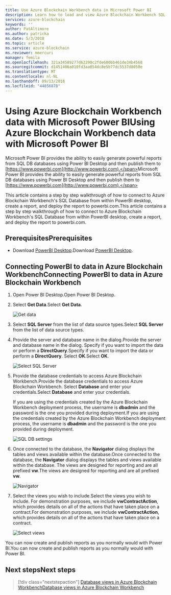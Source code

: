 ```yaml
---
title: Use Azure Blockchain Workbench data in Microsoft Power BI
description: Learn how to load and view Azure Blockchain Workbench SQL DB data in Microsoft Power BI.
services: azure-blockchain
keywords: ''
author: PatAltimore
ms.author: patricka
ms.date: 5/3/2018
ms.topic: article
ms.service: azure-blockchain
ms.reviewer: mmercuri
manager: femila
ms.openlocfilehash: 321a34589277d62290c2fde680bb461de34b4568
ms.sourcegitcommit: d1451406a010fd3aa854dc8e5b77dc5537d8050e
ms.translationtype: MT
ms.contentlocale: nl-NL
ms.lasthandoff: 09/13/2018
ms.locfileid: "44856878"
---
```

# <a name="using-azure-blockchain-workbench-data-with-microsoft-power-bi"></a><span data-ttu-id="51a78-103">Using Azure Blockchain Workbench data with Microsoft Power BI</span><span class="sxs-lookup"><span data-stu-id="51a78-103">Using Azure Blockchain Workbench data with Microsoft Power BI</span></span>

<span data-ttu-id="51a78-104">Microsoft Power BI provides the ability to easily generate powerful reports from SQL DB databases using Power BI Desktop and then publish them to [https://www.powerbi.com](http://www.powerbi.com).</span><span class="sxs-lookup"><span data-stu-id="51a78-104">Microsoft Power BI provides the ability to easily generate powerful reports from SQL DB databases using Power BI Desktop and then publish them to [https://www.powerbi.com](http://www.powerbi.com).</span></span>

<span data-ttu-id="51a78-105">This article contains a step by step walkthrough of how to connect to Azure Blockchain Workbench's SQL Database from within PowerBI desktop, create a report, and deploy the report to powerbi.com.</span><span class="sxs-lookup"><span data-stu-id="51a78-105">This article contains a step by step walkthrough of how to connect to Azure Blockchain Workbench's SQL Database from within PowerBI desktop, create a report, and deploy the report to powerbi.com.</span></span>

## <a name="prerequisites"></a><span data-ttu-id="51a78-106">Prerequisites</span><span class="sxs-lookup"><span data-stu-id="51a78-106">Prerequisites</span></span>

* <span data-ttu-id="51a78-107">Download [PowerBI Desktop](https://aka.ms/pbidesktopstore).</span><span class="sxs-lookup"><span data-stu-id="51a78-107">Download [PowerBI Desktop](https://aka.ms/pbidesktopstore).</span></span>

## <a name="connecting-powerbi-to-data-in-azure-blockchain-workbench"></a><span data-ttu-id="51a78-108">Connecting PowerBI to data in Azure Blockchain Workbench</span><span class="sxs-lookup"><span data-stu-id="51a78-108">Connecting PowerBI to data in Azure Blockchain Workbench</span></span>

1.  <span data-ttu-id="51a78-109">Open Power BI Desktop.</span><span class="sxs-lookup"><span data-stu-id="51a78-109">Open Power BI Desktop.</span></span>
2.  <span data-ttu-id="51a78-110">Select **Get Data**.</span><span class="sxs-lookup"><span data-stu-id="51a78-110">Select **Get Data**.</span></span>

    ![Get data](media/blockchain-workbench-data-powerbi/get-data.png)
3.  <span data-ttu-id="51a78-112">Select **SQL Server** from the list of data source types.</span><span class="sxs-lookup"><span data-stu-id="51a78-112">Select **SQL Server** from the list of data source types.</span></span>

4.  <span data-ttu-id="51a78-113">Provide the server and database name in the dialog.</span><span class="sxs-lookup"><span data-stu-id="51a78-113">Provide the server and database name in the dialog.</span></span> <span data-ttu-id="51a78-114">Specify if you want to import the data or perform a **DirectQuery**.</span><span class="sxs-lookup"><span data-stu-id="51a78-114">Specify if you want to import the data or perform a **DirectQuery**.</span></span> <span data-ttu-id="51a78-115">Select **OK**.</span><span class="sxs-lookup"><span data-stu-id="51a78-115">Select **OK**.</span></span>

    ![Select SQL Server](media/blockchain-workbench-data-powerbi/select-sql.png)

5.  <span data-ttu-id="51a78-117">Provide the database credentials to access Azure Blockchain Workbench.</span><span class="sxs-lookup"><span data-stu-id="51a78-117">Provide the database credentials to access Azure Blockchain Workbench.</span></span> <span data-ttu-id="51a78-118">Select **Database** and enter your credentials.</span><span class="sxs-lookup"><span data-stu-id="51a78-118">Select **Database** and enter your credentials.</span></span>

    <span data-ttu-id="51a78-119">If you are using the credentials created by the Azure Blockchain Workbench deployment process, the username is **dbadmin** and the password is the one you provided during deployment.</span><span class="sxs-lookup"><span data-stu-id="51a78-119">If you are using the credentials created by the Azure Blockchain Workbench deployment process, the username is **dbadmin** and the password is the one you provided during deployment.</span></span>

    ![SQL DB settings](media/blockchain-workbench-data-powerbi/db-settings.png)

6.  <span data-ttu-id="51a78-121">Once connected to the database, the **Navigator** dialog displays the tables and views available within the database.</span><span class="sxs-lookup"><span data-stu-id="51a78-121">Once connected to the database, the **Navigator** dialog displays the tables and views available within the database.</span></span> <span data-ttu-id="51a78-122">The views are designed for reporting and are all prefixed **vw**.</span><span class="sxs-lookup"><span data-stu-id="51a78-122">The views are designed for reporting and are all prefixed **vw**.</span></span>

    ![Navigator](media/blockchain-workbench-data-powerbi/navigator.png)

7.  <span data-ttu-id="51a78-124">Select the views you wish to include.</span><span class="sxs-lookup"><span data-stu-id="51a78-124">Select the views you wish to include.</span></span> <span data-ttu-id="51a78-125">For demonstration purposes, we include **vwContractAction**, which provides details on all of the actions that have taken place on a contract.</span><span class="sxs-lookup"><span data-stu-id="51a78-125">For demonstration purposes, we include **vwContractAction**, which provides details on all of the actions that have taken place on a contract.</span></span>

    ![Select views](media/blockchain-workbench-data-powerbi/select-views.png)

<span data-ttu-id="51a78-127">You can now create and publish reports as you normally would with Power BI.</span><span class="sxs-lookup"><span data-stu-id="51a78-127">You can now create and publish reports as you normally would with Power BI.</span></span>

## <a name="next-steps"></a><span data-ttu-id="51a78-128">Next steps</span><span class="sxs-lookup"><span data-stu-id="51a78-128">Next steps</span></span>

> [!div class="nextstepaction"]
> [<span data-ttu-id="51a78-129">Database views in Azure Blockchain Workbench</span><span class="sxs-lookup"><span data-stu-id="51a78-129">Database views in Azure Blockchain Workbench</span></span>](blockchain-workbench-database-views.md)